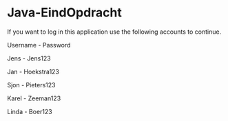 # Java-EindOpdracht

If you want to log in this application use the following accounts to continue.

Username - Password

Jens - Jens123  

Jan - Hoekstra123

Sjon - Pieters123

Karel - Zeeman123

Linda - Boer123
